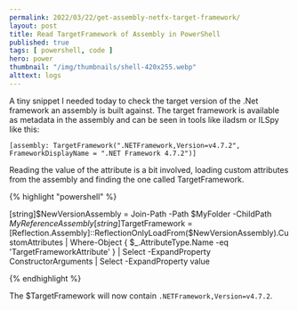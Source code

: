 ```yaml
---
permalink: 2022/03/22/get-assembly-netfx-target-framework/
layout: post
title: Read TargetFramework of Assembly in PowerShell
published: true 
tags: [ powershell, code ] 
hero: power
thumbnail: "/img/thumbnails/shell-420x255.webp"
alttext: logs
---
```


A tiny snippet I needed today to check the target version of the .Net framework an assembly is built against. The target framework is available as metadata in the assembly and can be seen in tools like iladsm or ILSpy like this: 

`[assembly: TargetFramework(".NETFramework,Version=v4.7.2", FrameworkDisplayName = ".NET Framework 4.7.2")]`

Reading the value of the attribute is a bit involved, loading custom attributes from the assembly and finding the one called TargetFramework.

{% highlight "powershell" %}

[string]$NewVersionAssembly = Join-Path -Path $MyFolder -ChildPath $MyReferenceAssembly
[string]$TargetFramework = [Reflection.Assembly]::ReflectionOnlyLoadFrom($NewVersionAssembly).CustomAttributes |
Where-Object { $_.AttributeType.Name -eq 'TargetFrameworkAttribute' } |
Select -ExpandProperty ConstructorArguments |
Select -ExpandProperty value

{% endhighlight %}

The $TargetFramework will now contain `.NETFramework,Version=v4.7.2`.

